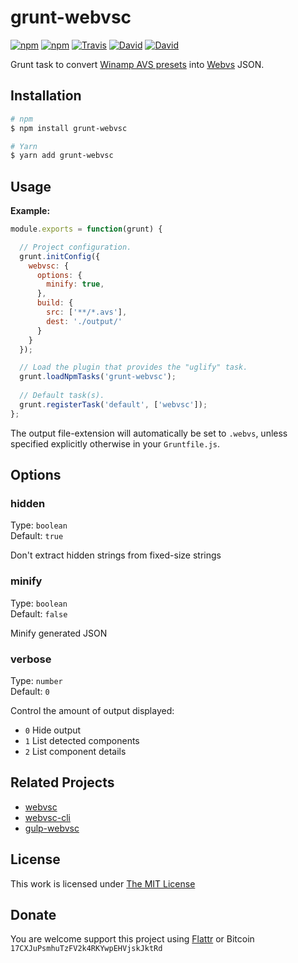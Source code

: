 # grunt-webvsc

[![npm](https://img.shields.io/npm/l/grunt-webvsc.svg?style=flat-square)](https://www.npmjs.org/package/grunt-webvsc)
[![npm](https://img.shields.io/npm/v/grunt-webvsc.svg?style=flat-square)](https://www.npmjs.org/package/grunt-webvsc)
[![Travis](https://img.shields.io/travis/idleberg/grunt-webvsc.svg?style=flat-square)](https://travis-ci.org/idleberg/grunt-webvsc)
[![David](https://img.shields.io/david/idleberg/grunt-webvsc.svg?style=flat-square)](https://david-dm.org/idleberg/grunt-webvsc)
[![David](https://img.shields.io/david/dev/idleberg/grunt-webvsc.svg?style=flat-square)](https://david-dm.org/idleberg/grunt-webvsc?type=dev)

Grunt task to convert [Winamp AVS presets](https://www.wikiwand.com/en/Advanced_Visualization_Studio) into [Webvs](https://github.com/azeem/webvs) JSON.

## Installation

```sh
# npm
$ npm install grunt-webvsc

# Yarn
$ yarn add grunt-webvsc
```

## Usage

**Example:**

```js
module.exports = function(grunt) {

  // Project configuration.
  grunt.initConfig({
    webvsc: {
      options: {
        minify: true,
      },
      build: {
        src: ['**/*.avs'],
        dest: './output/'
      }
    }
  });

  // Load the plugin that provides the "uglify" task.
  grunt.loadNpmTasks('grunt-webvsc');
  
  // Default task(s).
  grunt.registerTask('default', ['webvsc']);
};
```

The output file-extension will automatically be set to `.webvs`, unless specified explicitly otherwise in your `Gruntfile.js`.

## Options

### hidden

Type: `boolean`  
Default: `true`  

Don't extract hidden strings from fixed-size strings

### minify

Type: `boolean`  
Default: `false`  

Minify generated JSON

### verbose

Type: `number`  
Default: `0`  

Control the amount of output displayed:

* `0` Hide output
* `1` List detected components
* `2` List component details

## Related Projects

* [webvsc](https://github.com/grandchild/AVS-File-Decoder)
* [webvsc-cli](https://github.com/idleberg/webvsc-cli)
* [gulp-webvsc](https://github.com/idleberg/gulp-webvsc)

## License

This work is licensed under [The MIT License](https://opensource.org/licenses/MIT)

## Donate

You are welcome support this project using [Flattr](https://flattr.com/submit/auto?user_id=idleberg&url=https://github.com/idleberg/grunt-webvsc) or Bitcoin `17CXJuPsmhuTzFV2k4RKYwpEHVjskJktRd`
